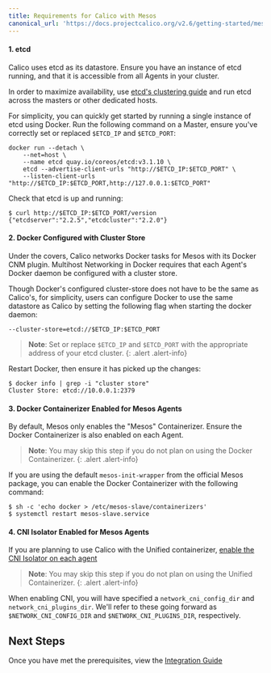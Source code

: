 ```yaml
---
title: Requirements for Calico with Mesos
canonical_url: 'https://docs.projectcalico.org/v2.6/getting-started/mesos/installation/dc-os/'
---
```


#### 1. etcd

Calico uses etcd as its datastore. Ensure you have an instance of etcd running,
and that it is accessible from all Agents in your cluster.

In order to maximize availability, use [etcd's clustering guide](https://coreos.com/os/docs/latest/cluster-architectures.html)
and run etcd across the masters or other dedicated hosts.

For simplicity, you can quickly get started by running a single instance of etcd
using Docker. Run the following command on a Master, ensure you've correctly set
or replaced `$ETCD_IP` and `$ETCD_PORT`:

```shell
docker run --detach \
	--net=host \
	--name etcd quay.io/coreos/etcd:v3.1.10 \
	etcd --advertise-client-urls "http://$ETCD_IP:$ETCD_PORT" \
	--listen-client-urls "http://$ETCD_IP:$ETCD_PORT,http://127.0.0.1:$ETCD_PORT"
```

Check that etcd is up and running:

```shell
$ curl http://$ETCD_IP:$ETCD_PORT/version
{"etcdserver":"2.2.5","etcdcluster":"2.2.0"}
```

#### 2. Docker Configured with Cluster Store

Under the covers, Calico networks Docker tasks for Mesos with its Docker CNM
plugin. Multihost Networking in Docker requires that each Agent's Docker daemon
be configured with a cluster store.

Though Docker's configured cluster-store does not have to be the same as
Calico's, for simplicity, users can configure Docker to use the same datastore
as Calico by setting the following flag when starting the docker daemon:

```shell
--cluster-store=etcd://$ETCD_IP:$ETCD_PORT
```

> **Note**: Set or replace `$ETCD_IP` and `$ETCD_PORT` with the appropriate
> address of your etcd cluster.
{: .alert .alert-info}


Restart Docker, then ensure it has picked up the changes:

```
$ docker info | grep -i "cluster store"
Cluster Store: etcd://10.0.0.1:2379
```

#### 3. Docker Containerizer Enabled for Mesos Agents

By default, Mesos only enables the "Mesos" Containerizer. Ensure
the Docker Containerizer is also enabled on each Agent.

> **Note**: You may skip this step if you do not plan on using the Docker
> Containerizer.
{: .alert .alert-info}


If you are using the default `mesos-init-wrapper` from the official Mesos package,
you can enable the Docker Containerizer with the following command:

```shell
$ sh -c 'echo docker > /etc/mesos-slave/containerizers'
$ systemctl restart mesos-slave.service
```

#### 4. CNI Isolator Enabled for Mesos Agents

If you are planning to use Calico with the Unified containerizer,
[enable the CNI Isolator on each agent](http://mesos.apache.org/documentation/latest/cni/#usage)

> **Note**: You may skip this step if you do not plan on using the
> Unified Containerizer.
{: .alert .alert-info}

When enabling CNI, you will have specified a `network_cni_config_dir`
and `network_cni_plugins_dir`. We'll refer to these going forward as
`$NETWORK_CNI_CONFIG_DIR` and `$NETWORK_CNI_PLUGINS_DIR`, respectively.

## Next Steps

Once you have met the prerequisites, view the [Integration Guide](integration)

[slack]: https://slack.projectcalico.org
